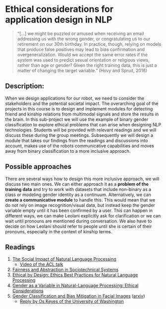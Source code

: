 # Ethical considerations for application design in NLP

>“[...] we might be puzzled or amused when receiving an email addressing us with the wrong gender, or congratulating us to our retirement on our 30th birthday. In practice, though, relying on models that produce false positives may lead to bias confirmation and overgeneralization. Would we accept the same error rates if the system was used to predict sexual orientation or religious views, rather than age or gender? Given the right training data, this is just a matter of changing the target variable.” (Hovy and Spruit, 2016)

## Description:
When we design applications for our robot, we need to consider the stakeholders and the potential societal impact. The overarching goal of the projects in this course is to design and implement modules for detecting friend and kinship relations from multimodal signals and store the results in the brain. In this sub-project we will use the example of binary gender classification to explore ethical problems that can arise when designing NLP technologies. Students will be provided with relevant readings and we will discuss these during the group meetings. Subsequently we will design a module that takes our findings from the readings and discussions into account, makes use of the robots communicative capabilities and moves away from binary classification to a more inclusive approach. 

## Possible approaches
There are several ways how to design this more inclusive approach, we will discuss two main ones. We can either approach it as a **problem of the training data** and try to work with datasets that include non-binary as a class or modeling gender identity as a continuum. Alternatively, we can **create a communicative module** to handle this. This would mean that we do not rely on image recognition/visual data, but instead keep the gender variable empty until it has been confirmed by a user. This can happen in different ways, we can make Leolani explicitly ask for clarification or we can wait until pronouns are mentioned during conversation. We also have to decide on how Leolani should refer to people until she is certain of their pronouns, especially in the context of kinship terms.

## Readings
1. [The Social Impact of Natural Language Processing](https://www.aclweb.org/anthology/P16-2096/)
	-  [Video of the ACL talk](http://techtalks.tv/talks/the-social-impact-of-natural-language-processing/63253/)
3. [Fairness and Abstraction in Sociotechnical Systems](http://sorelle.friedler.net/papers/sts_fat2019.pdf)
4. [Ethical by Design: Ethics Best Practices for Natural Language Processing](http://www.ethicsinnlp.org/workshop/pdf/EthNLP02.pdf)
5. [Gender as a Variable in Natural-Language Processing: Ethical Considerations](https://scholarship.law.tamu.edu/cgi/viewcontent.cgi?referer=&httpsredir=1&article=1831&context=facscholar)
6. [Gender Classification and Bias Mitigation in Facial Images](https://dl.acm.org/doi/pdf/10.1145/3394231.3397900) ([arxiv](https://arxiv.org/pdf/2007.06141.pdf))
	- [Reply by Os Keyes of the University of Washington](https://ironholds.org/debiasing/)
